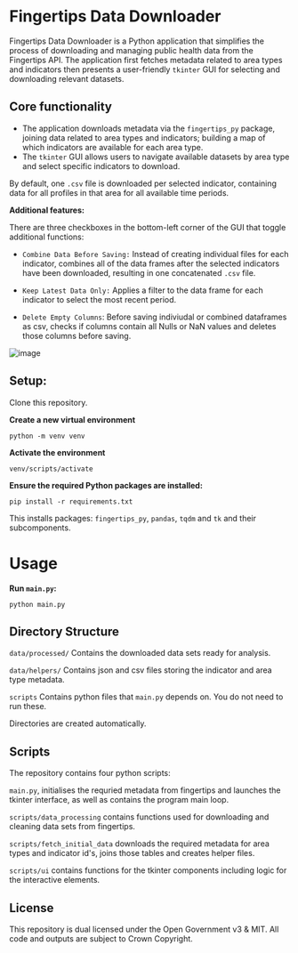 # Fingertips Data Downloader

Fingertips Data Downloader is a Python application that simplifies the process of downloading and managing public health data from the Fingertips API. The application first fetches metadata related to area types and indicators then presents a user-friendly `tkinter` GUI for selecting and downloading relevant datasets.

## Core functionality

* The application downloads metadata via the `fingertips_py` package, joining data related to area types and indicators; building a map of which indicators are available for each area type.
* The `tkinter` GUI allows users to navigate available datasets by area type and select specific indicators to download.

By default, one `.csv` file is downloaded per selected indicator, containing data for all profiles in that area for all available time periods.

**Additional features:**

There are three checkboxes in the bottom-left corner of the GUI that toggle additional functions:

* `Combine Data Before Saving:` Instead of creating individual files for each indicator, combines all of the data frames after the selected indicators have been downloaded, resulting in one concatenated `.csv` file.

- `Keep Latest Data Only:` Applies a filter to the data frame for each indicator to select the most recent period.

- `Delete Empty Columns`: Before saving indiviudal or combined dataframes as csv, checks if columns contain all Nulls or NaN values and deletes those columns before saving.

![image](https://github.com/user-attachments/assets/62e17f3c-3b8a-4867-a0e4-588066e12a17)

## **Setup:**

Clone this repository.

**Create a new virtual environment**

```
python -m venv venv
```

**Activate the environment**

```
venv/scripts/activate
```

**Ensure the required Python packages are installed:**

```
pip install -r requirements.txt
```

This installs packages: `fingertips_py`, `pandas`, `tqdm` and `tk` and their subcomponents.

# Usage

**Run `main.py`:**

```
python main.py
```

## Directory Structure

`data/processed/` Contains the downloaded data sets ready for analysis.

`data/helpers/` Contains json and csv files storing the indicator and area type metadata.

`scripts` Contains python files that `main.py` depends on. You do not need to run these.

Directories are created automatically.

## Scripts

The repository contains four python scripts:

`main.py`, initialises the requried metadata from fingertips and launches the tkinter interface, as well as contains the program main loop.

`scripts/data_processing` contains functions used for downloading and cleaning data sets from fingertips.

`scripts/fetch_initial_data` downloads the required metadata for area types and indicator id's, joins those tables and creates helper files.

`scripts/ui` contains functions for the tkinter components including logic for the interactive elements.

## License

  This repository is dual licensed under the Open Government v3 & MIT. All code and outputs are subject to Crown Copyright.
